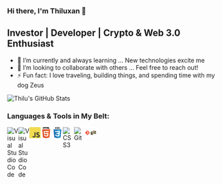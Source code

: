 ### Hi there, I'm Thiluxan 👋

## Investor | Developer | Crypto & Web 3.0 Enthusiast

<!--
<img align="right" alt="GIF" src="https://media.giphy.com/media/L8K62iTDkzGX6/giphy.gif?raw=true" width="500" height="320" /> 
-->
     
- 🌱 I’m currently and always learning ... New technologies excite me
- 👯 I’m looking to collaborate with others ... Feel free to reach out!
- ⚡ Fun fact: I love traveling, building things, and spending time with my dog Zeus

![Thilu's GitHub Stats](https://github-readme-stats.vercel.app/api?username=thiluxan-s&show_icons=true)

### Languages & Tools in My Belt:
<img align="left" alt="Visual Studio Code" width="26px" src="https://raw.githubusercontent.com/jmnote/z-icons/master/svg/python.svg" />
<img align="left" alt="Visual Studio Code" width="26px" src="https://www.vectorlogo.zone/logos/djangoproject/djangoproject-icon.svg" />
<img align="left" alt="JavaScript" width="26px" src="https://raw.githubusercontent.com/github/explore/80688e429a7d4ef2fca1e82350fe8e3517d3494d/topics/javascript/javascript.png" />
<img align="left" alt="HTML5" width="26px" src="https://raw.githubusercontent.com/github/explore/80688e429a7d4ef2fca1e82350fe8e3517d3494d/topics/html/html.png" />
<img align="left" alt="CSS3" width="26px" src="https://raw.githubusercontent.com/github/explore/80688e429a7d4ef2fca1e82350fe8e3517d3494d/topics/css/css.png" />
<img align="left" alt="CSS3" width="26px" src="https://www.vectorlogo.zone/logos/sqlite/sqlite-icon.svg" />
<img align="left" alt="Git" width="26px" src="https://www.vectorlogo.zone/logos/firebase/firebase-icon.svg" />
<img align="left" alt="Git" width="26px" src="https://raw.githubusercontent.com/github/explore/80688e429a7d4ef2fca1e82350fe8e3517d3494d/topics/git/git.png" />



<!--
**thiluxan-s/thiluxan-s** is a ✨ _special_ ✨ repository because its `README.md` (this file) appears on your GitHub profile.
-->

